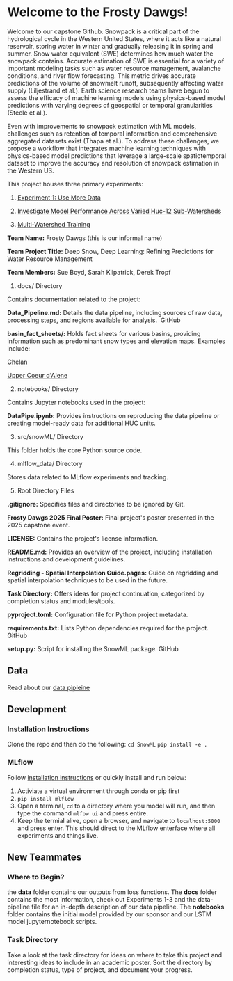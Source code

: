 # Welcome to the Frosty Dawgs!

Welcome to our capstone Github. Snowpack is a critical part of the hydrological cycle in the Western United States, where it acts like a natural reservoir, storing water in winter and gradually releasing it in spring and summer. Snow water equivalent (SWE) determines how much water the snowpack contains. Accurate estimation of SWE is essential for a variety of important modeling tasks such as water resource management, avalanche conditions, and river flow forecasting. This metric drives accurate predictions of the volume of snowmelt runoff, subsequently affecting water supply (Liljestrand et al.). Earth science research teams have begun to assess the efficacy of machine learning models using physics-based model predictions with varying degrees of geospatial or temporal granularities (Steele et al.).

Even with improvements to snowpack estimation with ML models, challenges such as retention of temporal information and comprehensive aggregated datasets exist (Thapa et al.). To address these challenges, we propose a workflow that integrates machine learning techniques with physics-based model predictions that leverage a large-scale spatiotemporal dataset to improve the accuracy and resolution of snowpack estimation in the Western US.

This project houses three primary experiments: 

1) [Experiment 1: Use More Data](https://github.com/DSHydro/SnowML/blob/main/docs/Ex1_MoreData.md)

2) [Investigate Model Performance Across Varied Huc-12 Sub-Watersheds](https://github.com/DSHydro/SnowML/blob/main/docs/Ex2_VariationByHuc.md)

3) [Multi-Watershed Training](https://github.com/DSHydro/SnowML/blob/main/docs/Ex3_MultiHucTraining.md)

**Team Name:** Frosty Dawgs (this is our informal name)

**Team Project Title:** Deep Snow, Deep Learning: Refining Predictions for Water Resource Management

**Team Members:** Sue Boyd, Sarah Kilpatrick, Derek Tropf


1. docs/ Directory

Contains documentation related to the project:​

**Data_Pipeline.md:** Details the data pipeline, including sources of raw data, processing steps, and regions available for analysis. ​
GitHub

**basin_fact_sheets/:** Holds fact sheets for various basins, providing information such as predominant snow types and elevation maps. Examples include:​

[Chelan](https://github.com/DSHydro/SnowML/blob/main/docs/basin_fact_sheets/Chelan%2817020009%29.md)

[Upper Coeur d'Alene](https://github.com/DSHydro/SnowML/blob/main/docs/basin_fact_sheets/Upper_Coeur_d'Alene(17010301).md)

2. notebooks/ Directory

Contains Jupyter notebooks used in the project:​

**DataPipe.ipynb:** Provides instructions on reproducing the data pipeline or creating model-ready data for additional HUC units. ​

3. src/snowML/ Directory

This folder holds the core Python source code.

4. mlflow_data/ Directory

Stores data related to MLflow experiments and tracking.​

5. Root Directory Files

**.gitignore:** Specifies files and directories to be ignored by Git.​

**Frosty Dawgs 2025 Final Poster:** Final project's poster presented in the 2025 capstone event.

**LICENSE:** Contains the project's license information.​

**README.md:** Provides an overview of the project, including installation instructions and development guidelines.​

**Regridding - Spatial Interpolation Guide.pages:** Guide on regridding and spatial interpolation techniques to be used in the future.

**Task Directory:** Offers ideas for project continuation, categorized by completion status and modules/tools. ​

**pyproject.toml:** Configuration file for Python project metadata.​

**requirements.txt:** Lists Python dependencies required for the project. ​
GitHub

**setup.py:** Script for installing the SnowML package. ​
GitHub

## Data 
Read about our [data pipleine](docs/Data_Pipeline.md)

## Development

### Installation Instructions
Clone the repo and then do the following:
`cd SnowML`
`pip install -e .`

### MLflow
Follow [installation instructions](https://mlflow.org/docs/latest/getting-started/tracking-server-overview/index.html#minute-tracking-server-overview) or quickly install and run below:
1. Activiate a virtual environment through conda or pip first
2. `pip install mlflow`
3. Open a terminal, `cd` to a directory where you model will run, and then type the command `mlfow ui` and press entire.
4. Keep the termial alive, open a browser, and navigate to `localhost:5000` and press enter. This should direct to the MLflow enterface where all experiments and things live.
 
## New Teammates

### Where to Begin?
the **data** folder contains our outputs from loss functions. The **docs** folder contains the most information, check out Experiments 1-3 and the data-pipeline file for an in-depth description of our data pipeline. The **notebooks** folder contains the initial model provided by our sponsor and our LSTM model jupyternotebook scripts. 

### Task Directory
Take a look at the task directory for ideas on where to take this project and interesting ideas to include in an academic poster. Sort the directory by completion status, type of project, and document your progress.
